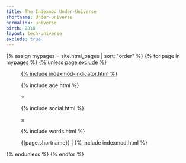 ```yaml
---
title: The Indexmod Under-Universe
shortname: Under-universe
permalink: universe
birth: 2018
layout: tech-universe
exclude: true
---
```

<wrap>

{% assign mypages = site.html_pages | sort: "order" %}
{% for page in mypages %}
{% unless page.exclude %}
<figure>
<a href="{{ page.permalink | absolute_url }}">{% include indexmod-indicator.html %}</a>
<figcaption>
<p class="age">{% include age.html %}</p>
<p class="formula">×</p>
<p class="social">{% include social.html %}</p>
<p class="formula">×</p>
<p class="words">{% include words.html %}</p>
<p class="shortname">{{page.shortname}} | {% include indexmod.html %}</p></figcaption>
</figure>
{% endunless %}
{% endfor %}
</wrap>
